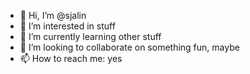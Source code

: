 - 👋 Hi, I’m @sjalin
- 👀 I’m interested in stuff
- 🌱 I’m currently learning other stuff
- 💞️ I’m looking to collaborate on something fun, maybe
- 📫 How to reach me: yes

<!---
sjalin/sjalin is a ✨ special ✨ repository because its `README.md` (this file) appears on your GitHub profile.
You can click the Preview link to take a look at your changes.
--->
